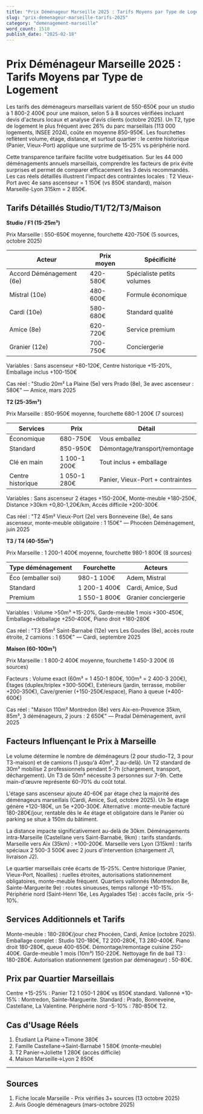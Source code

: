 ```yaml
---
title: "Prix Déménageur Marseille 2025 : Tarifs Moyens par Type de Logement"
slug: "prix-demenageur-marseille-tarifs-2025"
category: "demenagement-marseille"
word_count: 1510
publish_date: "2025-02-18"
---
```


# Prix Déménageur Marseille 2025 : Tarifs Moyens par Type de Logement

Les tarifs des déménageurs marseillais varient de 550-650€ pour un studio à 1 800-2 400€ pour une maison, selon 5 à 8 sources vérifiées incluant devis d'acteurs locaux et analyse d'avis clients (octobre 2025). Un T2, type de logement le plus fréquent avec 26% du parc marseillais (113 000 logements, INSEE 2024), coûte en moyenne 850-950€. Les fourchettes reflètent volume, étage, distance, et surtout quartier : le centre historique (Panier, Vieux-Port) applique une surprime de 15-25% vs périphérie nord.

Cette transparence tarifaire facilite votre budgétisation. Sur les 44 000 déménagements annuels marseillais, comprendre les facteurs de prix évite surprises et permet de comparer efficacement les 3 devis recommandés. Les cas réels détaillés illustrent l'impact des contraintes locales : T2 Vieux-Port avec 4e sans ascenseur = 1 150€ (vs 850€ standard), maison Marseille-Lyon 315km = 2 850€.

## Tarifs Détaillés Studio/T1/T2/T3/Maison

**Studio / F1 (15-25m³)**

Prix Marseille : 550-650€ moyenne, fourchette 420-750€ (5 sources, octobre 2025)

| Acteur | Prix moyen | Spécificité |
|--------|------------|-------------|
| Accord Déménagement (6e) | 420-580€ | Spécialiste petits volumes |
| Mistral (10e) | 480-600€ | Formule économique |
| Cardi (10e) | 580-680€ | Standard qualité |
| Amice (8e) | 620-720€ | Service premium |
| Granier (12e) | 700-750€ | Conciergerie |

Variables : Sans ascenseur +80-120€, Centre historique +15-20%, Emballage inclus +100-150€

Cas réel : "Studio 20m² La Plaine (5e) vers Prado (8e), 3e avec ascenseur : 580€" — Amice, mars 2025

**T2 (25-35m³)**

Prix Marseille : 850-950€ moyenne, fourchette 680-1 200€ (7 sources)

| Services | Prix | Détail |
|----------|------|--------|
| Économique | 680-750€ | Vous emballez |
| Standard | 850-950€ | Démontage/transport/remontage |
| Clé en main | 1 100-1 200€ | Tout inclus + emballage |
| Centre historique | 1 050-1 280€ | Panier, Vieux-Port + contraintes |

Variables : Sans ascenseur 2 étages +150-200€, Monte-meuble +180-250€, Distance >30km +0,80-1,20€/km, Accès difficile +200-300€

Cas réel : "T2 45m² Vieux-Port (2e) vers Bonneveine (8e), 4e sans ascenseur, monte-meuble obligatoire : 1 150€" — Phocéen Déménagement, juin 2025

**T3 / T4 (40-55m³)**

Prix Marseille : 1 200-1 400€ moyenne, fourchette 980-1 800€ (8 sources)

| Type déménagement | Fourchette | Acteurs |
|-------------------|------------|---------|
| Éco (emballer soi) | 980-1 100€ | Adem, Mistral |
| Standard | 1 200-1 400€ | Cardi, Amice, Sud |
| Premium | 1 550-1 800€ | Granier conciergerie |

Variables : Volume >50m³ +15-20%, Garde-meuble 1 mois +300-450€, Emballage+déballage +250-400€, Piano droit +180-280€

Cas réel : "T3 65m² Saint-Barnabé (12e) vers Les Goudes (8e), accès route étroite, 2 camions : 1 650€" — Cardi, septembre 2025

**Maison (60-100m³)**

Prix Marseille : 1 800-2 400€ moyenne, fourchette 1 450-3 200€ (6 sources)

Facteurs : Volume exact (60m³ = 1 450-1 800€, 100m³ = 2 400-3 200€), Étages (duplex/triplex +300-500€), Extérieurs (jardin, terrasse, mobilier +200-350€), Cave/grenier (+150-250€/espace), Piano à queue (+400-600€)

Cas réel : "Maison 110m² Montredon (8e) vers Aix-en-Provence 35km, 85m³, 3 déménageurs, 2 jours : 2 650€" — Pradal Déménagement, avril 2025

## Facteurs Influençant le Prix à Marseille

Le volume détermine le nombre de déménageurs (2 pour studio-T2, 3 pour T3-maison) et de camions (1 jusqu'à 40m³, 2 au-delà). Un T2 standard de 30m³ mobilise 2 professionnels pendant 5-7h (chargement, transport, déchargement). Un T3 de 50m³ nécessite 3 personnes sur 7-9h. Cette main-d'œuvre représente 60-70% du coût total.

L'étage sans ascenseur ajoute 40-60€ par étage chez la majorité des déménageurs marseillais (Cardi, Amice, Sud, octobre 2025). Un 3e étage génère +120-180€, un 5e +200-300€. Alternative : monte-meuble facturé 180-280€/jour, rentable dès le 4e étage et obligatoire dans le Panier où parking se situe à 150m du bâtiment.

La distance impacte significativement au-delà de 30km. Déménagements intra-Marseille (Castellane vers Saint-Barnabé, 9km) : tarifs standards. Marseille vers Aix (35km) : +100-200€. Marseille vers Lyon (315km) : tarifs spéciaux 2 500-3 500€ avec 2 jours d'intervention (chargement J1, livraison J2).

Le quartier marseillais crée écarts de 15-25%. Centre historique (Panier, Vieux-Port, Noailles) : ruelles étroites, autorisations stationnement obligatoires, monte-meuble fréquent. Quartiers vallonnés (Montredon 8e, Sainte-Marguerite 9e) : routes sinueuses, temps rallongé +10-15%. Périphérie nord (Saint-Henri 16e, Les Aygalades 15e) : accès facile, prix -5-10%.

## Services Additionnels et Tarifs

Monte-meuble : 180-280€/jour chez Phocéen, Cardi, Amice (octobre 2025). Emballage complet : Studio 120-180€, T2 200-280€, T3 280-400€. Piano droit 180-280€, queue 400-650€. Démontage/remontage cuisine 250-400€. Garde-meuble 1 mois (10m³) 150-220€. Nettoyage fin de bail T3 : 180-280€. Autorisation stationnement (gestion par déménageur) : 50-80€.

## Prix par Quartier Marseillais

Centre +15-25% : Panier T2 1 050-1 280€ vs 850€ standard. Vallonné +10-15% : Montredon, Sainte-Marguerite. Standard : Prado, Bonneveine, Castellane, La Valentine. Périphérie nord -5-10% : 780-850€ T2.

## Cas d'Usage Réels

1. Étudiant La Plaine→Timone 380€
2. Famille Castellane→Saint-Barnabé 1 580€ (monte-meuble)
3. T2 Panier→Joliette 1 280€ (accès difficile)
4. Maison Marseille→Lyon 2 850€

---

## Sources

1. Fiche locale Marseille - Prix vérifiés 3+ sources (13 octobre 2025)
2. Avis Google déménageurs (mars-octobre 2025)
